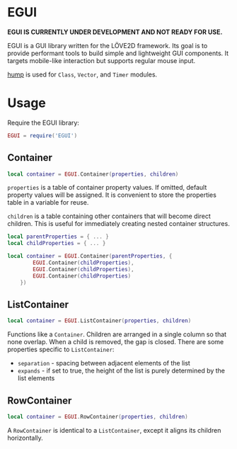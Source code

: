 # EGUI

**EGUI IS CURRENTLY UNDER DEVELOPMENT AND NOT READY FOR USE.**

EGUI is a GUI library written for the LÖVE2D framework. Its goal is to provide performant tools to build simple and lightweight GUI components. It targets mobile-like interaction but supports regular mouse input.

[hump](https://github.com/vrld/hump) is used for `Class`, `Vector`, and `Timer` modules.

# Usage

Require the EGUI library:

```lua
EGUI = require('EGUI')
```

## Container

```lua
local container = EGUI.Container(properties, children)
```

`properties` is a table of container property values. If omitted, default property values will be assigned. It is convenient to store the properties table in a variable for reuse.

`children` is a table containing other containers that will become direct children. This is useful for immediately creating nested container structures.

```lua
local parentProperties = { ... }
local childProperties = { ... }

local container = EGUI.Container(parentProperties, {
        EGUI.Container(childProperties),
        EGUI.Container(childProperties),
        EGUI.Container(childProperties)
    })
```

## ListContainer

```lua
local container = EGUI.ListContainer(properties, children)
```

Functions like a `Container`. Children are arranged in a single column so that none overlap. When a child is removed, the gap is closed. There are some properties specific to `ListContainer`:

* `separation` - spacing between adjacent elements of the list
* `expands` - if set to true, the height of the list is purely determined by the list elements

## RowContainer

```lua
local container = EGUI.RowContainer(properties, children)
```

A `RowContainer` is identical to a `ListContainer`, except it aligns its children horizontally.
